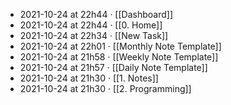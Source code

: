 - 2021-10-24 at 22h44 · [[Dashboard]]
- 2021-10-24 at 22h44 · [[0. Home]]
- 2021-10-24 at 22h34 · [[New Task]]
- 2021-10-24 at 22h01 · [[Monthly Note Template]]
- 2021-10-24 at 21h58 · [[Weekly Note Template]]
- 2021-10-24 at 21h57 · [[Daily Note Template]]
- 2021-10-24 at 21h30 · [[1. Notes]]
- 2021-10-24 at 21h30 · [[2. Programming]]

